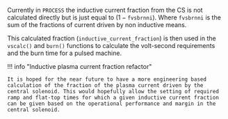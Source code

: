 Currently in `PROCESS` the inductive current fraction from the CS is not calculated directly but is just equal to ($1 - \mathtt{fvsbrnni}$). Where $\mathtt{fvsbrnni}$ is the sum of the fractions of current driven by non inductive means.

This calculated fraction (`inductive_current_fraction`) is then used in the `vscalc()` and `burn()` functions to calculate the volt-second requirements and the burn time for a pulsed machine.

!!! info "Inductive plasma current fraction refactor"

    It is hoped for the near future to have a more engineering based calculation of the fraction of the plasma current driven by the central solenoid. This would hopefully allow the setting of required ramp and flat-top times for which a given inductive current fraction can be given based on the operational performance and margin in the central solenoid.